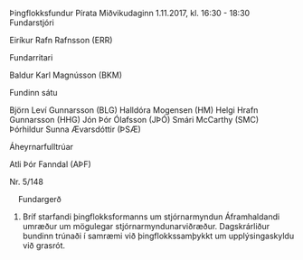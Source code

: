 Þingflokksfundur Pírata
Miðvikudaginn 1.11.2017, kl. 16:30 - 18:30
Fundarstjóri

Eiríkur Rafn Rafnsson (ERR)

Fundarritari

Baldur Karl Magnússon (BKM)

Fundinn sátu

Björn Leví Gunnarsson (BLG)
Halldóra Mogensen (HM)
Helgi Hrafn Gunnarsson (HHG)
Jón Þór Ólafsson (JÞÓ)
Smári McCarthy (SMC)
Þórhildur Sunna Ævarsdóttir (ÞSÆ)

Áheyrnarfulltrúar

Atli Þór Fanndal (AÞF)

Nr. 5/148

 
 
Fundargerð

1. Bríf starfandi þingflokksformanns um stjórnarmyndun
Áframhaldandi umræður um mögulegar stjórnarmyndunarviðræður. Dagskrárliður bundinn
trúnaði í samræmi við þingflokkssamþykkt um upplýsingaskyldu við grasrót.

 

